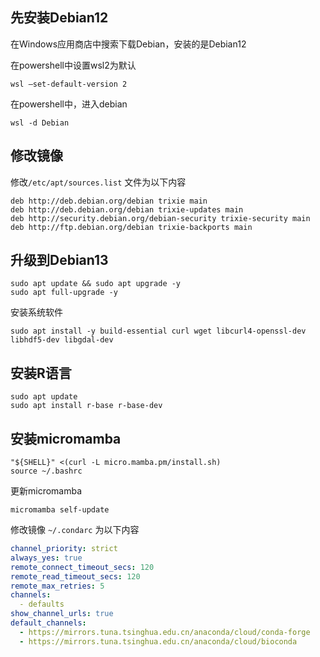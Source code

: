 ## 先安装Debian12
在Windows应用商店中搜索下载Debian，安装的是Debian12

在powershell中设置wsl2为默认
```shell
wsl —set-default-version 2
```
在powershell中，进入debian

```shell
wsl -d Debian
```

## 修改镜像
修改`/etc/apt/sources.list` 文件为以下内容

```shell
deb http://deb.debian.org/debian trixie main
deb http://deb.debian.org/debian trixie-updates main
deb http://security.debian.org/debian-security trixie-security main
deb http://ftp.debian.org/debian trixie-backports main
```

## 升级到Debian13

```shell
sudo apt update && sudo apt upgrade -y
sudo apt full-upgrade -y
```

安装系统软件

```shell
sudo apt install -y build-essential curl wget libcurl4-openssl-dev libhdf5-dev libgdal-dev 
```
## 安装R语言
```shell
sudo apt update 
sudo apt install r-base r-base-dev
```

## 安装micromamba
```shell
"${SHELL}" <(curl -L micro.mamba.pm/install.sh)
source ~/.bashrc
```
更新micromamba
```shell
micromamba self-update
```
修改镜像
`~/.condarc` 为以下内容
```yaml
channel_priority: strict
always_yes: true
remote_connect_timeout_secs: 120
remote_read_timeout_secs: 120
remote_max_retries: 5
channels:
  - defaults
show_channel_urls: true
default_channels:
  - https://mirrors.tuna.tsinghua.edu.cn/anaconda/cloud/conda-forge
  - https://mirrors.tuna.tsinghua.edu.cn/anaconda/cloud/bioconda
```
